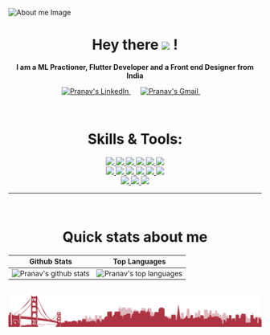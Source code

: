 ![About me Image](https://github.com/mrpranavr/mrpranavr/blob/main/main%20banner.gif)

<h1 align = 'center'><b>Hey there </b><img src="https://github.com/souvikguria98/souvikguria98/blob/master/Hi.gif" width="30"> !</h1>

<p align='center'>
 <b>I am a ML Practioner, Flutter Developer and a Front end Designer from India</b> 
</p>

<p align='center'>
  <a href="https://www.linkedin.com/in/pranav-r-2001/">
  <img alt="Pranav's LinkedIn" width="50px" src="https://user-images.githubusercontent.com/43545812/144035037-0f415fc7-9f96-4517-a370-ccc6e78a714b.png" />
</a>&nbsp;&nbsp;&nbsp;&nbsp;
 <a href="mailto:thepranavr@gmail.com?subject=Hey%20Pranav">
  <img alt="Pranav's Gmail" width="50px" src="https://user-images.githubusercontent.com/88646272/145703582-4a76ec13-b7fc-4cc9-ad90-cb34bc5b7aee.png" />
</a>&nbsp;&nbsp;&nbsp;&nbsp;


</p>


&nbsp;
&nbsp;
&nbsp;

<h1 align="center">Skills & Tools: </h1>

<p align="center">
  <a href="https://www.python.org/">
    <img src="https://img.shields.io/badge/python-3178C6?&style=for-the-badge&logo=python&logoColor=white">
  </a>
  <a href="https://java.com/en/">
    <img src="https://img.shields.io/badge/java-00ADD8?&style=for-the-badge&logo=java&logoColor=white">
  </a>
   <a href="https://www.cplusplus.com/doc/tutorial/">
    <img src="https://img.shields.io/badge/C%2B%2B-00599C?style=for-the-badge&logo=C%2B%2B&logoColor=white">
  </a>
   <a href="https://dart.dev">
    <img src="https://img.shields.io/badge/dart-000000?&style=for-the-badge&logo=dart&logoColor=white">
  </a>
  <a href="https://html.com/">
    <img src="https://img.shields.io/badge/HTML-E34F26?style=for-the-badge&logo=HTML5&logoColor=white">
  </a>
  <a href="https://www.w3schools.com/css/">
    <img src="https://img.shields.io/badge/CSS-1572B6?style=for-the-badge&logo=CSS3&logoColor=white">
  </a>
<!--   <a href="https://www.javascript.com/">
    <img src="https://img.shields.io/badge/JavaScript-323330?style=for-the-badge&logo=javascript&logoColor=F7DF1E">
  </a> -->
  <br>
  <a href="https://www.blender.org/">
    <img src="https://img.shields.io/badge/blender-339933?style=for-the-badge&logo=blender&logoColor=white">
  </a>
  <a href="https://getbootstrap.com">
    <img src="https://img.shields.io/badge/bootstrap-000000?style=for-the-badge&logo=bootstrap&logoColor=white">
  </a>
  <a href="https://www.tensorflow.org/">
    <img src="https://img.shields.io/badge/Tensorflow%20-FF9800?&style=for-the-badge&logo=Tensorflow&logoColor=white">
  </a>
   <a href="https://scikit-learn.org/stable/">
    <img src="https://img.shields.io/badge/scikit%20learn-000000?&style=for-the-badge&logo=scikit%20learn&logoColor=white">
  </a>

  <a href="https://flutter.dev/">
    <img src="https://img.shields.io/badge/Flutter%20-4285F4?&style=for-the-badge&logo=flutter&logoColor=white">
  </a>
  <a href="https://git-scm.com/">
    <img src="https://img.shields.io/badge/git-F05032?&style=for-the-badge&logo=git&logoColor=white">
  </a>
  <br>
  <a href="https://www.figma.com/">
    <img src="https://img.shields.io/badge/figma-61DAFB?&style=for-the-badge&logo=figma&logoColor=121212">
  </a>
  <a href="https://firebase.google.com/">
    <img src="https://img.shields.io/badge/firebase-FF9800?&style=for-the-badge&logo=firebase&logoColor=white">
  </a>
  <a href="https://code.visualstudio.com/">
    <img src="https://img.shields.io/badge/VS%20Code-007ACC?&style=for-the-badge&logo=visual-studio-code&logoColor=white">
  </a>
</p>

<hr>

<!-- Seperate repo designs -->
<!-- <a href="https://github.com/mrpranavr/Transfer_learning_Food_vision_project">
 <img align="center" src="https://github-readme-stats.vercel.app/api/pin/?username=mrpranavr&repo=Transfer_learning_Food_vision_project&theme=react&show_owner=true&border_radius=10" />
</a>


<a href="https://github.com/mrpranavr/Project_Med_Skim">
 <img align="center" src="https://github-readme-stats.vercel.app/api/pin/?username=mrpranavr&repo=Project_Med_Skim&theme=radical&show_owner=true&border_radius=10" />
</a> -->
&nbsp;
&nbsp;
&nbsp;
&nbsp;
&nbsp;
&nbsp;

<h1 align="center"> Quick stats about me </h1>

| Github Stats | Top Languages |
| --- | --- |
| ![Pranav's github stats](https://github-readme-stats.vercel.app/api?username=mrpranavr&show_icons=true&title_color=f6c32c&icon_color=f6c32c&text_color=9f9f9f&bg_color=151515&count_private=true) | ![Pranav's top languages](https://github-readme-stats.vercel.app/api/top-langs/?username=mrpranavr&show_icons=true&title_color=f6c32c&icon_color=f6c32c&text_color=9f9f9f&bg_color=151515&count_private=true&layout=compact) |

&nbsp;
&nbsp;
&nbsp;
&nbsp;
&nbsp;
&nbsp;
&nbsp;
&nbsp;
![Footer Image](https://github.com/mrpranavr/mrpranavr/blob/main/cityview.png)
